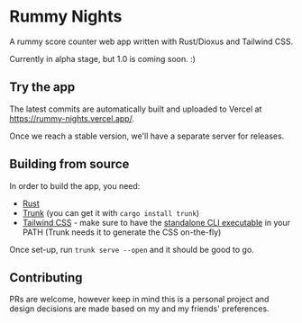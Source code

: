 # Rummy Nights
A rummy score counter web app written with Rust/Dioxus and Tailwind CSS.

Currently in alpha stage, but 1.0 is coming soon. :)

## Try the app
The latest commits are automatically built and uploaded to Vercel at https://rummy-nights.vercel.app/.

Once we reach a stable version, we'll have a separate server for releases.

## Building from source
In order to build the app, you need:
- [Rust](https://www.rust-lang.org/)
- [Trunk](https://trunkrs.dev/) (you can get it with `cargo install trunk`)
- [Tailwind CSS](https://tailwindcss.com/) - make sure to have the [standalone CLI executable](https://tailwindcss.com/blog/standalone-cli) in your PATH (Trunk needs it to generate the CSS on-the-fly)

Once set-up, run `trunk serve --open` and it should be good to go.

## Contributing
PRs are welcome, however keep in mind this is a personal project and design decisions are made based on my and my friends' preferences.
